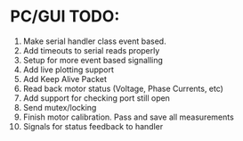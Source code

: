 # PC/GUI TODO:
1.  Make serial handler class event based.
2.  Add timeouts to serial reads properly
5.  Setup for more event based signalling
6.  Add live plotting support
7.  Add Keep Alive Packet
8.  Read back motor status (Voltage, Phase Currents, etc)
9.  Add support for checking port still open
10. Send mutex/locking
11. Finish motor calibration.  Pass and save all measurements
12. Signals for status feedback to handler